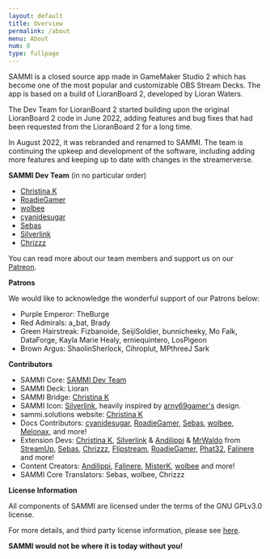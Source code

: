 ```yaml
---
layout: default
title: Overview
permalink: /about
menu: About
num: 0
type: fullpage
---
```


SAMMI is a closed source app made in GameMaker Studio 2 which has become one of the most popular and customizable OBS Stream Decks. The app is based on a build of LioranBoard 2, developed by Lioran Waters. 

The Dev Team for LioranBoard 2 started building upon the original LioranBoard 2 code in June 2022, adding features and bug fixes that had been requested from the LioranBoard 2 for a long time. 

In August 2022, it was rebranded and renamed to SAMMI. The team is continuing the upkeep and development of the software, including adding more features and keeping up to date with changes in the streamerverse.

**SAMMI Dev Team** (in no particular order)

- [Christina K](https://twitter.com/christina_kral)
- [RoadieGamer](https://twitter.com/roadiegamer)
- [wolbee](https://twitter.com/justwolb)
- [cyanidesugar](https://twitter.com/cyanidesugar_)
- [Sebas](https://github.com/SebasF1349) 
- [Silverlink](https://github.com/XSilverlink)
- [Chrizzz](https://twitter.com/chrizzz1508)

You can read more about our team members and support us on our [Patreon](https://www.patreon.com/lb2devs?fan_landing=true).

**Patrons**

We would like to acknowledge the wonderful support of our Patrons below:
- Purple Emperor: TheBurge
- Red Admirals: a_bat, Brady
- Green Hairstreak: Fizbanoide, SeijiSoldier, bunnicheeky, Mo Falk, DataForge, Kayla Marie Healy, erniequintero, LosPigeon
- Brown Argus: ShaolinSherlock, Cihroplut, MPthreeJ Sark

**Contributors**

- SAMMI Core: [SAMMI Dev Team](https://www.patreon.com/lb2devs?fan_landing=true)
- SAMMI Deck: Lioran
- SAMMI Bridge: [Christina K](https://github.com/christinna9031)
- SAMMI Icon: [Silverlink](https://github.com/XSilverlink), heavily inspired by [arny69gamer's](https://twitch.tv/retromilitia) design.
- sammi.solutions website: [Christina K](https://github.com/christinna9031)
- Docs Contributors: [cyanidesugar](https://twitter.com/cyanidesugar_), [RoadieGamer](https://twitter.com/roadiegamer), [Sebas](https://github.com/SebasF1349), [wolbee](https://twitter.com/justwolb), [Melonax](https://twitter.com/melonaxx),  and more!
- Extension Devs: [Christina K](https://github.com/christinna9031), [Silverlink](https://github.com/XSilverlink) & [Andilippi](https://www.youtube.com/c/Andilippi/videos) & [MrWaldo](https://github.com/WaldoAndFriends) from [StreamUp](https://streamup.tips/), [Sebas](https://github.com/SebasF1349), [Chrizzz](https://github.com/Chrizzz-1508), [Flipstream](https://flipstream.org/), [RoadieGamer](https://twitter.com/roadiegamer), [Phat32](https://twitter.com/ThePhat32), [Falinere](https://twitter.com/Falinere) and more!
- Content Creators: [Andilippi](https://www.youtube.com/c/Andilippi/videos), [Falinere](https://www.youtube.com/channel/UCDf53fZZjoMIq-T0yOxEAIA), [MisterK](https://www.youtube.com/user/Kamelot781), [wolbee](https://www.youtube.com/c/wolbee) and more!
- SAMMI Core Translators: Sebas, wolbee, Chrizzz

**License Information**

All components of SAMMI are licensed under the terms of the GNU GPLv3.0 license. 

For more details, and third party license information, please see [here](https://github.com/SAMMISolutions/SAMMI-License).

**SAMMI would not be where it is today without you!**

  
